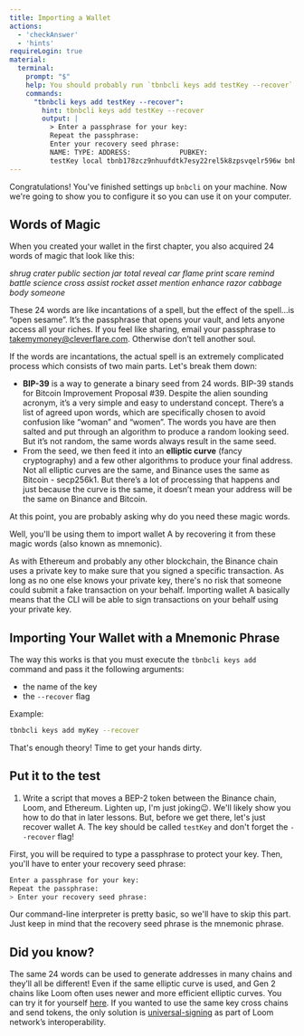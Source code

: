 ```yaml
---
title: Importing a Wallet
actions:
  - 'checkAnswer'
  - 'hints'
requireLogin: true
material:
  terminal:
    prompt: "$"
    help: You should probably run `tbnbcli keys add testKey --recover`.
    commands:
      "tbnbcli keys add testKey --recover":
        hint: tbnbcli keys add testKey --recover
        output: |
          > Enter a passphrase for your key:
          Repeat the passphrase:
          Enter your recovery seed phrase:
          NAME: TYPE: ADDRESS:            PUBKEY:
          testKey local tbnb178zcz9nhuufdtk7esy22rel5k8zpsvqelr596w bnbp1addwnpepqt53muv8mf3j8r8sdkds7wsuvj0hamnq8argu4je4usjrzntewekxhuqw4y
---
```


Congratulations! You've finished settings up `bnbcli` on your machine. Now we're going to show you to configure it so you can use it on your computer.

## Words of Magic

When you created your wallet in the first chapter, you also acquired 24 words of magic that look like this:

_shrug crater public section jar total reveal car flame print scare remind battle science cross assist rocket asset mention enhance razor cabbage body someone_

These 24 words are like incantations of a spell, but the effect of the spell...is “open sesame”. It’s the passphrase that opens your vault, and lets anyone access all your riches. If you feel like sharing, email your passphrase to takemymoney@cleverflare.com. Otherwise don’t tell another soul.

If the words are incantations, the actual spell is an extremely complicated process which consists of two main parts. Let's break them down:

* **BIP-39**  is a way to generate a binary seed from 24 words. BIP-39 stands for Bitcoin Improvement Proposal #39. Despite the alien sounding acronym, it’s a very simple and easy to understand concept. There’s a list of agreed upon words, which are specifically chosen to avoid confusion like “woman” and “women”. The words you have are then salted and put through an algorithm to produce a random looking seed. But it’s not random, the same words always result in the same seed.
* From the seed, we then feed it into an **elliptic curve** (fancy cryptography) and a few other algorithms to produce your final address. Not all elliptic curves are the same, and Binance uses the same as Bitcoin - secp256k1. But there’s a lot of processing  that happens and just because the curve is the same, it doesn’t mean your address will be the same on  Binance and Bitcoin.

At this point, you are probably asking why do you need these magic words.

Well, you'll be using them to import wallet A by recovering it from these magic words (also known as mnemonic).

As with Ethereum and probably any other blockchain, the Binance chain uses a private key to make sure that you signed a specific transaction. As long as no one else knows your private key, there's no risk that someone could submit a fake transaction on your behalf. Importing wallet A basically means that the CLI will be able to sign transactions on your behalf using your private key.

## Importing Your Wallet with a Mnemonic Phrase

The way this works is that you must execute the `tbnbcli keys add` command and pass it the following arguments:

* the name of the key
* the `--recover` flag

Example:

```bash
tbnbcli keys add myKey --recover
```

That's enough theory! Time to get your hands dirty.

## Put it to the test

1. Write a script that moves a BEP-2 token between the Binance chain, Loom, and Ethereum. Lighten up, I'm just joking😉. We'll likely show you how to do that in later lessons. But, before we get there, let's just recover wallet A.  The key should be called `testKey` and don't forget the `--recover` flag!


First, you will be required to type a passphrase to protect your key. Then, you'll have to enter your recovery seed phrase:

```bash
Enter a passphrase for your key:
Repeat the passphrase:
> Enter your recovery seed phrase:
```

Our command-line interpreter is pretty basic, so we'll have to skip this part. Just keep in mind that the recovery seed phrase is the mnemonic phrase.

## Did you know?

The same 24 words can be used to generate addresses in many chains and they’ll all be different! Even if the same elliptic curve is used, and Gen 2 chains like Loom often uses newer and more efficient elliptic curves. You can try it for yourself <a href="https://iancoleman.io/bip39/" target=”_blank”>here</a>. If you wanted to use the same key cross chains and send tokens, the only solution is <a href="https://loomx.io/developers/en/how-to-get-started.html#to-get-started-with-universal-transaction-signing" target=”_blank”>universal-signing</a> as part of Loom network’s interoperability.
